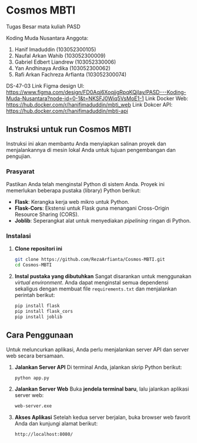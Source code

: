 # Cosmos MBTI
Tugas Besar mata kuliah PASD

Koding Muda Nusantara
Anggota:
1. Hanif Imaduddin (103052300105)
2. Naufal Arkan Wahib (103052300009)
3. Gabriel Edbert Liandrew (103052330006)
4. Yan Andhinaya Ardika (103052300062)
5. Rafi Arkan Fachreza Arfianta (103052300074)

DS-47-03
Link Figma design UI: https://www.figma.com/design/FD0Aqj6XoqjjgRpqKQjIay/PASD---Koding-Muda-Nusantara?node-id=0-1&t=NKSFJ0Wiq5VsMoE1-1
Link Docker Web: https://hub.docker.com/r/hanifimaduddin/mbti_web
Link Dokcer API: https://hub.docker.com/r/hanifimaduddin/mbti-api

## Instruksi untuk run Cosmos MBTI
Instruksi ini akan membantu Anda menyiapkan salinan proyek dan menjalankannya di mesin lokal Anda untuk tujuan pengembangan dan pengujian.

### Prasyarat
Pastikan Anda telah menginstal Python di sistem Anda. Proyek ini memerlukan beberapa pustaka (library) Python berikut:

* **Flask**: Kerangka kerja web mikro untuk Python.
* **Flask-Cors**: Ekstensi untuk Flask guna menangani Cross-Origin Resource Sharing (CORS).
* **Joblib**: Seperangkat alat untuk menyediakan *pipelining* ringan di Python.

### Instalasi
1.  **Clone repositori ini**
    ```bash
    git clone https://github.com/RezaArfianta/Cosmos-MBTI.git
    cd Cosmos-MBTI
    ```
2.  **Instal pustaka yang dibutuhkan**
    Sangat disarankan untuk menggunakan *virtual environment*. Anda dapat menginstal semua dependensi sekaligus dengan membuat file `requirements.txt` dan menjalankan perintah berikut:
    ```bash
    pip install flask
    pip install flask_cors
    pip install joblib
    ```

## Cara Penggunaan
Untuk meluncurkan aplikasi, Anda perlu menjalankan server API dan server web secara bersamaan.
1.  **Jalankan Server API**
    Di terminal Anda, jalankan skrip Python berikut:
    ```bash
    python app.py
    ```

2.  **Jalankan Server Web**
    Buka **jendela terminal baru**, lalu jalankan aplikasi server web:
    ```bash
    web-server.exe
    ```

3.  **Akses Aplikasi**
    Setelah kedua server berjalan, buka browser web favorit Anda dan kunjungi alamat berikut:
    ```
    http://localhost:8080/
    ```
